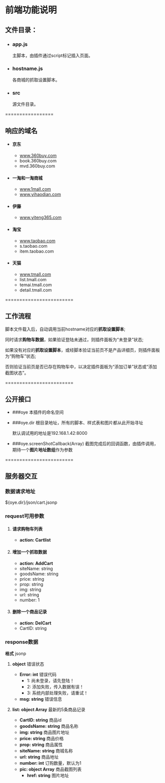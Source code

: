 # 前端功能说明

## 文件目录：
+ ### app.js
    主脚本，由插件通过script标记插入页面。

+ ### hostname.js
     各商城的抓取设置脚本。

+ ### src
     源文件目录。

=================

## 响应的域名
+ #### 京东
    + www.360buy.com
    + book.360buy.com
    + mvd.360buy.com

+ #### 一淘和一淘商城
    + www.1mall.com
    + www.yihaodian.com

+ #### 伊藤
    + www.yiteng365.com

+ #### 淘宝
    + www.taobao.com
    + s.taobao.com
    + item.taobao.com

+ #### 天猫
    + www.tmall.com
    + list.tmall.com
    + temai.tmall.com
    + detail.tmall.com

========================

## 工作流程
脚本文件载入后，自动调用当前hostname对应的**抓取设置脚本**;

同时请求**购物车数据**，如果验证登陆未通过，则插件面板为“未登录”状态;

如果没有对应的**抓取设置脚本**，或经脚本验证当前页不是产品详细页，则插件面板为“购物车”状态;

否则验证当前页是否已存在购物车中，以决定插件面板为“添加订单”状态或“添加截图状态”。


========================

## 公开接口
+ ###oye
    本插件的命名空间

+ ###oye.dir
    根目录地址，所有的脚本、样式表和图片都从此开始寻址

    默认调试用的地址是192.168.1.42:8000

+ ###oye.screenShotCallback(Array)
    截图完成后的回调函数，由插件调用，期待一个**图片地址数组**作为参数


========================


## 服务器交互
### 数据请求地址
${oye.dir}/json/cart.jsonp

### request可用参数
1. #### 请求购物车列表
    + **action: Cartlist**

2. #### 增加一个抓取数据
    + **action: AddCart**
    + siteName: string
    + goodsName: string
    + price: string
    + prop: string
    + img: string
    + url: string
    + number: 1

3. #### 删除一个商品记录
    + **action: DelCart**
    + CartID: string


### response数据
**格式** jsonp

1. **object** 错误状态 
    + **Error: int** 错误代码
        + 1: 尚未登录，请先登陆！
        + 2: 添加失败，传入数据有误！
        + 3: 系统内部处理失败，请重试！
    + **msg: string** 错误信息

2. **list: object Array** 最新的5条商品记录
    + **CartID: string** 商品id
    + **goodsName: string** 商品名称
    + **img: string** 商品图片地址
    + **price: string** 商品价格
    + **prop: string** 商品属性
    + **siteName: string** 商城名称
    + **url: string** 商品地址
    + **number: int** 订购数量，默认为1
    + **pic: object Array** 商品截图列表
        + **href: string** 图片地址










